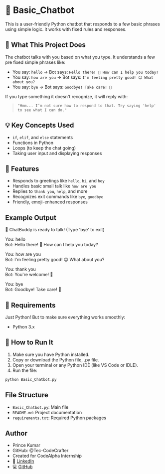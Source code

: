 # 🤖 Basic_Chatbot

This is a user-friendly Python chatbot that responds to a few basic phrases using simple logic. it works with fixed rules and responses.

## 🧠 What This Project Does

The chatbot talks with you based on what you type. It understands a few pre fixed simple phrases like:

- You say: `hello` → Bot says: `Hello there! 👋 How can I help you today?`
- You say: `how are you` → Bot says: `I'm feeling pretty good! 😊 What about you?`
- You say: `bye` → Bot says: `Goodbye! Take care! 👋`

If you type something it doesn't recognize, it will reply with:
> `"Hmm... I’m not sure how to respond to that. Try saying 'help' to see what I can do."`

## 💡 Key Concepts Used

- `if`, `elif`, and `else` statements
- Functions in Python
- Loops (to keep the chat going)
- Taking user input and displaying responses

## 🚀 Features

- Responds to greetings like `hello`, `hi`, and `hey`
- Handles basic small talk like `how are you`
- Replies to `thank you`, `help`, and more
- Recognizes exit commands like `bye`, `goodbye`
- Friendly, emoji-enhanced responses

## Example Output

🤖 ChatBuddy is ready to talk! (Type 'bye' to exit)

You: hello  
Bot: Hello there! 👋 How can I help you today?

You: how are you  
Bot: I'm feeling pretty good! 😊 What about you?

You: thank you  
Bot: You're welcome! 🙌

You: bye  
Bot: Goodbye! Take care! 👋


## 🔧 Requirements

Just Python! But to make sure everything works smoothly:
- Python 3.x

## 🚀 How to Run It

1. Make sure you have Python installed.
2. Copy or download the Python file, .py file.
3. Open your terminal or any Python IDE (like VS Code or IDLE).
4. Run the file:
```bash
python Basic_Chatbot.py
```

## File Structure

- `Basic_Chatbot.py`: Main file
- `README.md`: Project documentation
- `requirements.txt`: Required Python packages

## Author 

- Prince Kumar
- GitHub: @Tec-CodeCrafter 
- Created for CodeAlpha Internship
- 🔗 [LinkedIn](https://www.linkedin.com/in/prince-kumar-aa5a76329)
- 💻 [GitHub](https://github.com/Tec-CodeCrafter)
